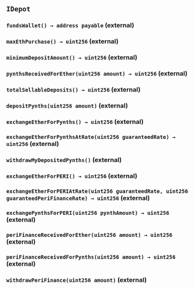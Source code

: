 ## `IDepot`

### `fundsWallet() → address payable` (external)

### `maxEthPurchase() → uint256` (external)

### `minimumDepositAmount() → uint256` (external)

### `pynthsReceivedForEther(uint256 amount) → uint256` (external)

### `totalSellableDeposits() → uint256` (external)

### `depositPynths(uint256 amount)` (external)

### `exchangeEtherForPynths() → uint256` (external)

### `exchangeEtherForPynthsAtRate(uint256 guaranteedRate) → uint256` (external)

### `withdrawMyDepositedPynths()` (external)

### `exchangeEtherForPERI() → uint256` (external)

### `exchangeEtherForPERIAtRate(uint256 guaranteedRate, uint256 guaranteedPeriFinanceRate) → uint256` (external)

### `exchangePynthsForPERI(uint256 pynthAmount) → uint256` (external)

### `periFinanceReceivedForEther(uint256 amount) → uint256` (external)

### `periFinanceReceivedForPynths(uint256 amount) → uint256` (external)

### `withdrawPeriFinance(uint256 amount)` (external)
